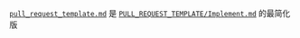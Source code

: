 <!-- -----------------------------------------------------------
 ! SPDX-License-Identifier: GFDL-1.3-or-later
 ! -------------------------------------------------------------
 ! Doc Type      : Markdown
 ! Doc Name      : (Overview .github) READIT.md
 ! Doc Authors   : 曾奥然 <ccmywish@qq.com>
 ! Contributors  : Nul None <nul@none.org>
 !               |
 ! Created On    : <2025-06-20>
 ! Last Modified : <2025-06-20>
 !
 ! 此文件不能叫做 README.md，否则 GitHub 主页会显示此文件
 ! ---------------------------------------------------------- -->

[`pull_request_template.md`](./pull_request_template.md) 是 [`PULL_REQUEST_TEMPLATE/Implement.md`](./PULL_REQUEST_TEMPLATE/Implement.md) 的最简化版
